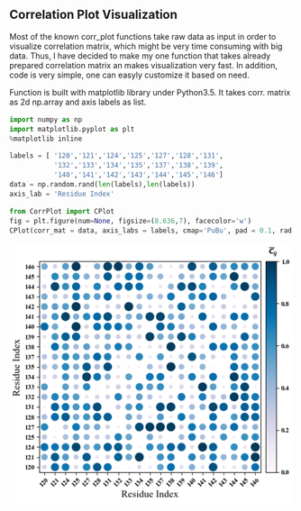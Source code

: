 ## Correlation Plot Visualization

Most of the known corr_plot functions take raw data as input in order to visualize
correlation matrix, which might be very time consuming with big data. Thus, I have decided
to make my one function that takes already prepared correlation matrix an makes visualization
very fast. In addition, code is very simple, one can easyly customize it based on need.

Function is built with matplotlib library under Python3.5. It takes corr. matrix as 2d np.array
and axis labels as list.



```python
import numpy as np
import matplotlib.pyplot as plt
%matplotlib inline
```


```python
labels = [ '120','121','124','125','127','128','131',
           '132','133','134','135','137','138','139',
           '140','141','142','143','144','145','146']
data = np.random.rand(len(labels),len(labels))
axis_lab = 'Residue Index'
```


```python
from CorrPlot import CPlot
fig = plt.figure(num=None, figsize=(8.636,7), facecolor='w')
CPlot(corr_mat = data, axis_labs = labels, cmap='PuBu', pad = 0.1, rad = 230*data, xlab = axis_lab, ylab=axis_lab)
```

![png](output_4_0.png)
